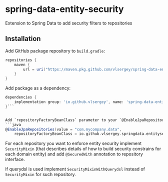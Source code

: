 # spring-data-entity-security
Extension to Spring Data to add security filters to repositories

## Installation

Add GitHub package repository to `build.gradle`:
```groovy
repositories {
    maven {
        url = uri("https://maven.pkg.github.com/vlsergey/spring-data-entity-security")
    }
}
```

Add package as a dependency:
```groovy
dependencies {
    implementation group: 'io.github.vlsergey', name: 'spring-data-entity-security', version: '${version}'
}```


Add `repositoryFactoryBeanClass` parameter to your `@EnableJpaRepositories` annotation:
```java
@EnableJpaRepositories(value = "com.mycompany.data",
    repositoryFactoryBeanClass = io.github.vlsergey.springdata.entitysecurity.SecuredJpaRepositoryFactoryBean.class)
```

For each repository you want to enforce entity security implement `SecurityMixin` (that describes details of how to build security constrains for each domain entity) and add `@SecuredWith` annotation to repository interface.

If querydsl is used implement `SecurityMixinWithQuerydsl` instead of `SecurityMixin` for such repository.

